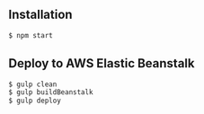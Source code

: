 
## Installation

```bash
$ npm start
```

## Deploy to AWS Elastic Beanstalk

```bash
$ gulp clean
$ gulp buildBeanstalk
$ gulp deploy
```

